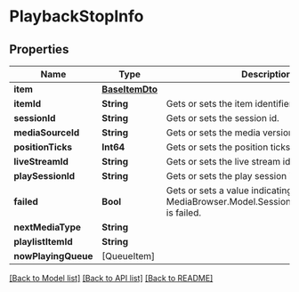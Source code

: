 # PlaybackStopInfo

## Properties
Name | Type | Description | Notes
------------ | ------------- | ------------- | -------------
**item** | [**BaseItemDto**](BaseItemDto.md) |  | [optional] 
**itemId** | **String** | Gets or sets the item identifier. | [optional] 
**sessionId** | **String** | Gets or sets the session id. | [optional] 
**mediaSourceId** | **String** | Gets or sets the media version identifier. | [optional] 
**positionTicks** | **Int64** | Gets or sets the position ticks. | [optional] 
**liveStreamId** | **String** | Gets or sets the live stream identifier. | [optional] 
**playSessionId** | **String** | Gets or sets the play session identifier. | [optional] 
**failed** | **Bool** | Gets or sets a value indicating whether this MediaBrowser.Model.Session.PlaybackStopInfo is failed. | [optional] 
**nextMediaType** | **String** |  | [optional] 
**playlistItemId** | **String** |  | [optional] 
**nowPlayingQueue** | [QueueItem] |  | [optional] 

[[Back to Model list]](../README.md#documentation-for-models) [[Back to API list]](../README.md#documentation-for-api-endpoints) [[Back to README]](../README.md)


